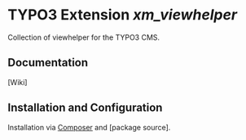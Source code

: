 # TYPO3 Extension *xm_viewhelper*

Collection of viewhelper for the TYPO3 CMS.

## Documentation

[Wiki]

## Installation and Configuration

Installation via [Composer](https://getcomposer.org/) and [package source].
